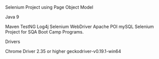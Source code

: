 Selenium Project using Page Object Model

Java 9

Maven
TestNG
Log4j
Selenium WebDriver
Apache POI
mySQL
Selenium Project for SQA Boot Camp Programs.

Drivers

Chrome Driver 2.35 or higher
geckodriver-v0.19.1-win64
